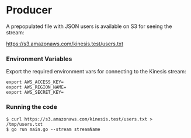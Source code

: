 # Producer

A prepopulated file with JSON users is available on S3 for seeing the stream:

https://s3.amazonaws.com/kinesis.test/users.txt

### Environment Variables

Export the required environment vars for connecting to the Kinesis stream:

```
export AWS_ACCESS_KEY=
export AWS_REGION_NAME=
export AWS_SECRET_KEY=
```

### Running the code

    $ curl https://s3.amazonaws.com/kinesis.test/users.txt > /tmp/users.txt
    $ go run main.go --stream streamName
